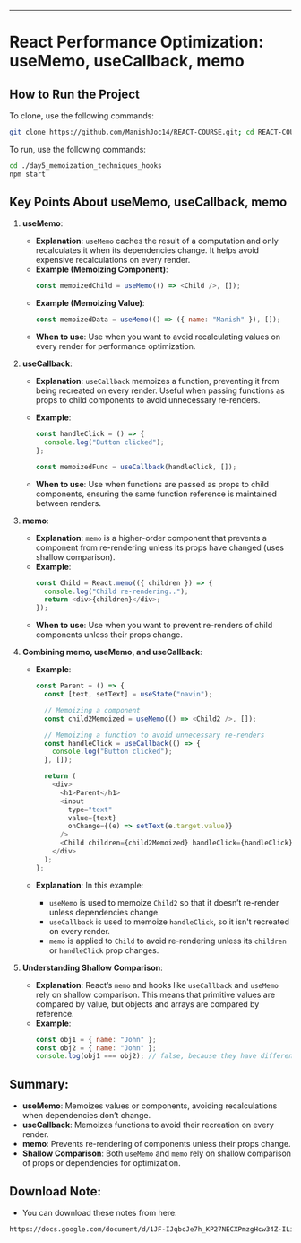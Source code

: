 
---

# React Performance Optimization: useMemo, useCallback, memo

## How to Run the Project

To clone, use the following commands:

```bash
git clone https://github.com/ManishJoc14/REACT-COURSE.git; cd REACT-COURSE; git sparse-checkout init --cone; git sparse-checkout set day5_memoization_techniques_hooks; git pull origin master
```

To run, use the following commands:

```bash
cd ./day5_memoization_techniques_hooks
npm start
```

## Key Points About useMemo, useCallback, memo

1. **useMemo**:

   - **Explanation**: `useMemo` caches the result of a computation and only recalculates it when its dependencies change. It helps avoid expensive recalculations on every render.
   - **Example (Memoizing Component)**:
     ```javascript
     const memoizedChild = useMemo(() => <Child />, []);
     ```
   - **Example (Memoizing Value)**:
     ```javascript
     const memoizedData = useMemo(() => ({ name: "Manish" }), []);
     ```
   - **When to use**: Use when you want to avoid recalculating values on every render for performance optimization.

2. **useCallback**:

   - **Explanation**: `useCallback` memoizes a function, preventing it from being recreated on every render. Useful when passing functions as props to child components to avoid unnecessary re-renders.
   - **Example**:

     ```javascript
     const handleClick = () => {
       console.log("Button clicked");
     };

     const memoizedFunc = useCallback(handleClick, []);
     ```

   - **When to use**: Use when functions are passed as props to child components, ensuring the same function reference is maintained between renders.

3. **memo**:

   - **Explanation**: `memo` is a higher-order component that prevents a component from re-rendering unless its props have changed (uses shallow comparison).
   - **Example**:
     ```javascript
     const Child = React.memo(({ children }) => {
       console.log("Child re-rendering..");
       return <div>{children}</div>;
     });
     ```
   - **When to use**: Use when you want to prevent re-renders of child components unless their props change.

4. **Combining memo, useMemo, and useCallback**:

   - **Example**:

     ```javascript
     const Parent = () => {
       const [text, setText] = useState("navin");

       // Memoizing a component
       const child2Memoized = useMemo(() => <Child2 />, []);

       // Memoizing a function to avoid unnecessary re-renders
       const handleClick = useCallback(() => {
         console.log("Button clicked");
       }, []);

       return (
         <div>
           <h1>Parent</h1>
           <input
             type="text"
             value={text}
             onChange={(e) => setText(e.target.value)}
           />
           <Child children={child2Memoized} handleClick={handleClick} />
         </div>
       );
     };
     ```

   - **Explanation**: In this example:
     - `useMemo` is used to memoize `Child2` so that it doesn’t re-render unless dependencies change.
     - `useCallback` is used to memoize `handleClick`, so it isn't recreated on every render.
     - `memo` is applied to `Child` to avoid re-rendering unless its `children` or `handleClick` prop changes.

5. **Understanding Shallow Comparison**:

   - **Explanation**: React’s `memo` and hooks like `useCallback` and `useMemo` rely on shallow comparison. This means that primitive values are compared by value, but objects and arrays are compared by reference.
   - **Example**:
     ```javascript
     const obj1 = { name: "John" };
     const obj2 = { name: "John" };
     console.log(obj1 === obj2); // false, because they have different references
     ```

## Summary:

- **useMemo**: Memoizes values or components, avoiding recalculations when dependencies don’t change.
- **useCallback**: Memoizes functions to avoid their recreation on every render.
- **memo**: Prevents re-rendering of components unless their props change.
- **Shallow Comparison**: Both `useMemo` and `memo` rely on shallow comparison of props or dependencies for optimization.

## Download Note:

- You can download these notes from here:

```bash
https://docs.google.com/document/d/1JF-IJqbcJe7h_KP27NECXPmzgHcw34Z-ILi7lsLrp2g/edit?usp=sharing
```
